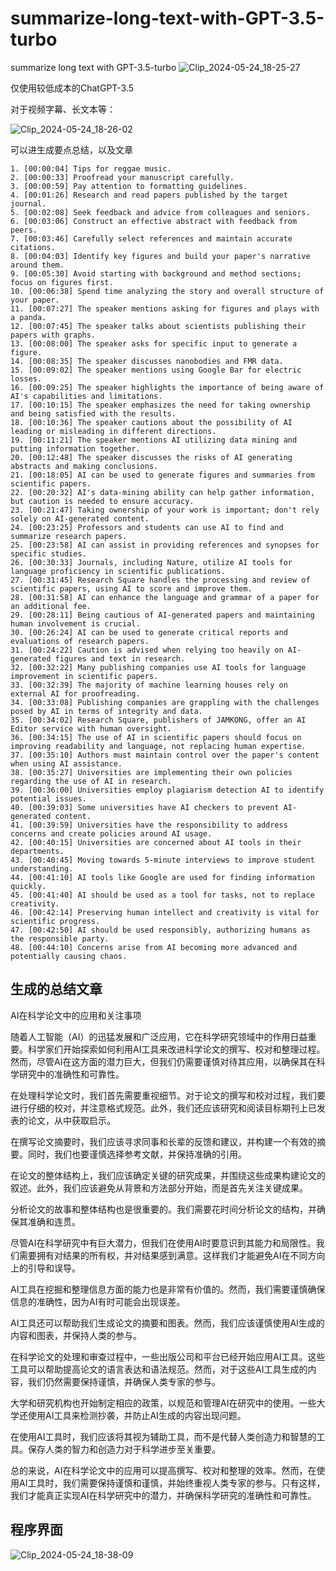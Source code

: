 # summarize-long-text-with-GPT-3.5-turbo
summarize long text with GPT-3.5-turbo
![Clip_2024-05-24_18-25-27](https://github.com/cr941131/summarize-long-text-with-GPT-3.5-turbo/assets/55981391/fb4d8ff7-d2bb-431a-8dc7-01b69eda250b)

仅使用较低成本的ChatGPT-3.5

对于视频字幕、长文本等：

![Clip_2024-05-24_18-26-02](https://github.com/cr941131/summarize-long-text-with-GPT-3.5-turbo/assets/55981391/f10f75c6-e024-4224-9786-f5a0b4f193de)

可以进生成要点总结，以及文章

```
1. [00:00:04] Tips for reggae music.
2. [00:00:33] Proofread your manuscript carefully.
3. [00:00:59] Pay attention to formatting guidelines.
4. [00:01:26] Research and read papers published by the target journal.
5. [00:02:08] Seek feedback and advice from colleagues and seniors.
6. [00:03:06] Construct an effective abstract with feedback from peers.
7. [00:03:46] Carefully select references and maintain accurate citations.
8. [00:04:03] Identify key figures and build your paper's narrative around them.
9. [00:05:30] Avoid starting with background and method sections; focus on figures first.
10. [00:06:38] Spend time analyzing the story and overall structure of your paper.
11. [00:07:27] The speaker mentions asking for figures and plays with a panda.
12. [00:07:45] The speaker talks about scientists publishing their papers with graphs.
13. [00:08:00] The speaker asks for specific input to generate a figure.
14. [00:08:35] The speaker discusses nanobodies and FMR data.
15. [00:09:02] The speaker mentions using Google Bar for electric losses.
16. [00:09:25] The speaker highlights the importance of being aware of AI's capabilities and limitations.
17. [00:10:15] The speaker emphasizes the need for taking ownership and being satisfied with the results.
18. [00:10:36] The speaker cautions about the possibility of AI leading or misleading in different directions.
19. [00:11:21] The speaker mentions AI utilizing data mining and putting information together.
20. [00:12:48] The speaker discusses the risks of AI generating abstracts and making conclusions.
21. [00:18:05] AI can be used to generate figures and summaries from scientific papers.
22. [00:20:32] AI's data-mining ability can help gather information, but caution is needed to ensure accuracy.
23. [00:21:47] Taking ownership of your work is important; don't rely solely on AI-generated content.
24. [00:23:25] Professors and students can use AI to find and summarize research papers.
25. [00:23:58] AI can assist in providing references and synopses for specific studies.
26. [00:30:33] Journals, including Nature, utilize AI tools for language proficiency in scientific publications.
27. [00:31:45] Research Square handles the processing and review of scientific papers, using AI to score and improve them.
28. [00:31:58] AI can enhance the language and grammar of a paper for an additional fee.
29. [00:28:11] Being cautious of AI-generated papers and maintaining human involvement is crucial.
30. [00:26:24] AI can be used to generate critical reports and evaluations of research papers.
31. [00:24:22] Caution is advised when relying too heavily on AI-generated figures and text in research.
32. [00:32:22] Many publishing companies use AI tools for language improvement in scientific papers.
33. [00:32:39] The majority of machine learning houses rely on external AI for proofreading.
34. [00:33:08] Publishing companies are grappling with the challenges posed by AI in terms of integrity and data.
35. [00:34:02] Research Square, publishers of JAMKONG, offer an AI Editor service with human oversight.
36. [00:34:15] The use of AI in scientific papers should focus on improving readability and language, not replacing human expertise.
37. [00:35:10] Authors must maintain control over the paper's content when using AI assistance.
38. [00:35:27] Universities are implementing their own policies regarding the use of AI in research.
39. [00:36:00] Universities employ plagiarism detection AI to identify potential issues.
40. [00:39:03] Some universities have AI checkers to prevent AI-generated content.
41. [00:39:59] Universities have the responsibility to address concerns and create policies around AI usage.
42. [00:40:15] Universities are concerned about AI tools in their departments.
43. [00:40:45] Moving towards 5-minute interviews to improve student understanding.
44. [00:41:10] AI tools like Google are used for finding information quickly.
45. [00:41:40] AI should be used as a tool for tasks, not to replace creativity.
46. [00:42:14] Preserving human intellect and creativity is vital for scientific progress.
47. [00:42:50] AI should be used responsibly, authorizing humans as the responsible party.
48. [00:44:10] Concerns arise from AI becoming more advanced and potentially causing chaos.
```

## 生成的总结文章

AI在科学论文中的应用和关注事项

随着人工智能（AI）的迅猛发展和广泛应用，它在科学研究领域中的作用日益重要。科学家们开始探索如何利用AI工具来改进科学论文的撰写、校对和整理过程。然而，尽管AI在这方面的潜力巨大，但我们仍需要谨慎对待其应用，以确保其在科学研究中的准确性和可靠性。

在处理科学论文时，我们首先需要重视细节。对于论文的撰写和校对过程，我们要进行仔细的校对，并注意格式规范。此外，我们还应该研究和阅读目标期刊上已发表的论文，从中获取启示。

在撰写论文摘要时，我们应该寻求同事和长辈的反馈和建议，并构建一个有效的摘要。同时，我们也要谨慎选择参考文献，并保持准确的引用。

在论文的整体结构上，我们应该确定关键的研究成果，并围绕这些成果构建论文的叙述。此外，我们应该避免从背景和方法部分开始，而是首先关注关键成果。

分析论文的故事和整体结构也是很重要的。我们需要花时间分析论文的结构，并确保其准确和连贯。

尽管AI在科学研究中有巨大潜力，但我们在使用AI时要意识到其能力和局限性。我们需要拥有对结果的所有权，并对结果感到满意。这样我们才能避免AI在不同方向上的引导和误导。

AI工具在挖掘和整理信息方面的能力也是非常有价值的。然而，我们需要谨慎确保信息的准确性，因为AI有时可能会出现误差。

AI工具还可以帮助我们生成论文的摘要和图表。然而，我们应该谨慎使用AI生成的内容和图表，并保持人类的参与。

在科学论文的处理和审查过程中，一些出版公司和平台已经开始应用AI工具。这些工具可以帮助提高论文的语言表达和语法规范。然而，对于这些AI工具生成的内容，我们仍然需要保持谨慎，并确保人类专家的参与。

大学和研究机构也开始制定相应的政策，以规范和管理AI在研究中的使用。一些大学还使用AI工具来检测抄袭，并防止AI生成的内容出现问题。

在使用AI工具时，我们应该将其视为辅助工具，而不是代替人类创造力和智慧的工具。保存人类的智力和创造力对于科学进步至关重要。

总的来说，AI在科学论文中的应用可以提高撰写、校对和整理的效率。然而，在使用AI工具时，我们需要保持谨慎和谨慎，并始终重视人类专家的参与。只有这样，我们才能真正实现AI在科学研究中的潜力，并确保科学研究的准确性和可靠性。

## 程序界面
![Clip_2024-05-24_18-38-09](https://github.com/cr941131/summarize-long-text-with-GPT-3.5-turbo/assets/55981391/61b9655a-a63b-498b-b14f-58719bdb4a2d)

